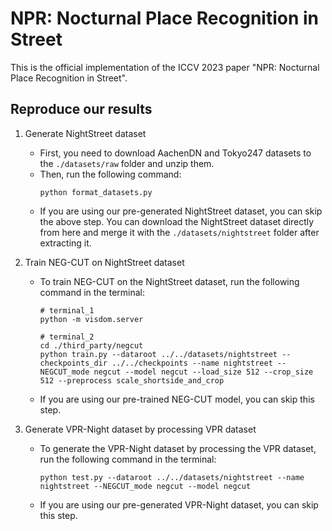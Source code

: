 # NPR: Nocturnal Place Recognition in Street

This is the official implementation of the ICCV 2023 paper "NPR: Nocturnal Place Recognition in Street".

## Reproduce our results

1. Generate NightStreet dataset
    * First, you need to download AachenDN and Tokyo247 datasets to the `./datasets/raw` folder and unzip them.
    * Then, run the following command:
        ```shell
        python format_datasets.py
        ```
    * If you are using our pre-generated NightStreet dataset, you can skip the above step. You can download the NightStreet dataset directly from here and merge it with the `./datasets/nightstreet` folder after extracting it.

2. Train NEG-CUT on NightStreet dataset
    * To train NEG-CUT on the NightStreet dataset, run the following command in the terminal:
        ```shell
        # terminal_1
        python -m visdom.server
        ```
        ```shell
        # terminal_2
        cd ./third_party/negcut
        python train.py --dataroot ../../datasets/nightstreet --checkpoints_dir ../../checkpoints --name nightstreet --NEGCUT_mode negcut --model negcut --load_size 512 --crop_size 512 --preprocess scale_shortside_and_crop
        ```
    * If you are using our pre-trained NEG-CUT model, you can skip this step.

3. Generate VPR-Night dataset by processing VPR dataset
    * To generate the VPR-Night dataset by processing the VPR dataset, run the following command in the terminal:

        ```shell
        python test.py --dataroot ../../datasets/nightstreet --name nightstreet --NEGCUT_mode negcut --model negcut
        ```
    * If you are using our pre-generated VPR-Night dataset, you can skip this step.
